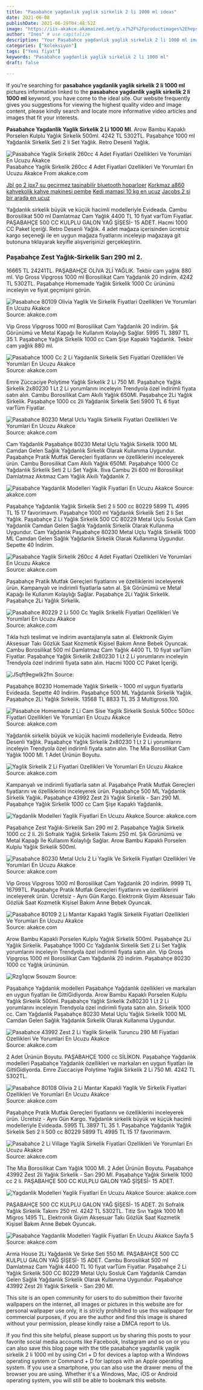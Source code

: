 ```yaml
---
title: "Pasabahce yagdanlik yaglik sirkelik 2 li 1000 ml ideas"
date: 2021-06-08
publishDate: 2021-06-29T04:48:52Z
image: "https://iis-akakce.akamaized.net/p.x?%2F%2Fproductimages%2Ehepsiburada%2Enet%2Fs%2F38%2F600%2F10577723392050%2Ejpg"
author: "Ines" # use capitalize
description: "Your Pasabahce yagdanlik yaglik sirkelik 2 li 1000 ml images are available in this site. Pasabahce yagdanlik yaglik sirkelik 2 li 1000 ml are a topic that is being searched for and liked by netizens now. You can Download the Pasabahce yagdanlik yaglik sirkelik 2 li 1000 ml files here. Get all free photos and vectors."
categories: ["koleksiyon"]
tags: ["Yeni fiyat"]
keywords: "Pasabahce yagdanlik yaglik sirkelik 2 li 1000 ml"
draft: false

---
```


If you're searching for **pasabahce yagdanlik yaglik sirkelik 2 li 1000 ml** pictures information linked to the **pasabahce yagdanlik yaglik sirkelik 2 li 1000 ml** keyword, you have come to the ideal  site.  Our website frequently  gives you  suggestions  for viewing  the highest  quality video and image  content, please kindly search and locate more informative video articles and images  that fit your interests.

**Pasabahce Yagdanlik Yaglik Sirkelik 2 Li 1000 Ml**. Arow Bambu Kapaklı Porselen Kulplu Yağlık Sirkelik 500ml. 4242 TL 5302TL. Paşabahçe 1000 ml Yağdanlık Sirkelik Seti 2 li Set Yağlık. Retro Desenli Yağlık.

![Pasabahce Yaglik Sirkelik 260cc 4 Adet Fiyatlari Ozellikleri Ve Yorumlari En Ucuzu Akakce](https://iis-akakce.akamaized.net/p.z?%2F%2Fmarketze%2Exmlbankasi%2Ecom%2Fimage%2Fdata%2Fresimler%2Fpasabahce%2Dyaglik%2Dsirkelik%2D260cc%2D4%2Dadet%2D5133%2Ejpg "Pasabahce Yaglik Sirkelik 260cc 4 Adet Fiyatlari Ozellikleri Ve Yorumlari En Ucuzu Akakce")
Pasabahce Yaglik Sirkelik 260cc 4 Adet Fiyatlari Ozellikleri Ve Yorumlari En Ucuzu Akakce From akakce.com

[Jbl go 2 ipx7 su gecirmez tasinabilir bluetooth hoparloer](/jbl-go-2-ipx7-su-gecirmez-tasinabilir-bluetooth-hoparloer/)
[Korkmaz a860 kahvekolik kahve makinesi pembe](/korkmaz-a860-kahvekolik-kahve-makinesi-pembe/)
[Kedi mamasi 10 kg en ucuz](/kedi-mamasi-10-kg-en-ucuz/)
[Jacobs 2 si bir arada en ucuz](/jacobs-2-si-bir-arada-en-ucuz/)

Yağdanlık sirkelik büyük ve küçük hacimli modelleriyle Evideada. Cambu Borosilikat 500 ml Damlatmaz Cam Yağlık 4400 TL 10 fiyat varTüm Fiyatlar. PAŞABAHÇE 500 CC KULPLU GALON YAĞ ŞİŞESİ- 15 ADET. Hacmi 1000 CC Paket İçeriği. Retro Desenli Yağlık. 4 adet mağaza içerisinden ücretsiz kargo seçeneği ile en uygun mağaza fiyatlarını inceleyip mağazaya git butonuna tıklayarak keyifle alışverişinizi gerçekleştirin.

### Paşabahçe Zest Yağlık-Sirkelik Sarı 290 ml 2.

16665 TL 24241TL. PAŞABAHÇE OLİVA 2Lİ YAĞLIK. Tekbir cam yağlık 880 ml. Vip Gross Vipgross 1000 ml Borosilikat Cam Yağdanlık 20 indirim. 4242 TL 5302TL. Paşabahçe Homemade Yağlık Sirkelik 1000 Cc ürününü inceleyin ve fiyat geçmişini görün.


![Pasabahce 80109 Olivia Yaglik Ve Sirkelik Fiyatlari Ozellikleri Ve Yorumlari En Ucuzu Akakce](https://cdn.akakce.com/pasabahce/pasabahce-80109-olivia-yaglik-ve-sirkelik-z.jpg "Pasabahce 80109 Olivia Yaglik Ve Sirkelik Fiyatlari Ozellikleri Ve Yorumlari En Ucuzu Akakce")
Source: akakce.com

Vip Gross Vipgross 1000 ml Borosilikat Cam Yağdanlık 20 indirim. Şık Görünümü ve Metal Kapağı İle Kullanım Kolaylığı Sağlar. 5995 TL 3897 TL 35 1. Paşabahçe Yağlık Sirkelik 1000 cc Cam Şişe Kapaklı Yağdanlık. Tekbir cam yağlık 880 ml.

![Pasabahce 1000 Cc 2 Li Yagdanlik Sirkelik Seti Fiyatlari Ozellikleri Ve Yorumlari En Ucuzu Akakce](https://iis-akakce.akamaized.net/p.z?%2F%2Fn11scdn%2Eakamaized%2Enet%2Fa1%2F1024%2Fev%2Dyasam%2Fyaglik%2Dve%2Dsirkelik%2Fpasabahce%2Dyagdanlik%2Dyaglik%2Dsirkelik%2D2%2Dli%2D500%2Dml%2Dyaglik80229%5F%5F1006265270348636%2Ejpg "Pasabahce 1000 Cc 2 Li Yagdanlik Sirkelik Seti Fiyatlari Ozellikleri Ve Yorumlari En Ucuzu Akakce")
Source: akakce.com

Emre Züccaciye Polytime Yağlık Sirkelik 2 Li 750 Ml. Paşabahçe Yağlık Sirkelik 2x80230 1 Lt 2 Li yorumlarını inceleyin Trendyola özel indirimli fiyata satın alın. Cambu Borosilikat Cam Akıllı Yağlık 650Ml. Paşabahçe 2Li Yağlık Sirkelik. Paşabahçe 1000 cc 2li Yağdanlık Sirkelik Seti 5900 TL 6 fiyat varTüm Fiyatlar.

![Pasabahce 80230 Metal Uclu Yaglik Sirkelik Fiyatlari Ozellikleri Ve Yorumlari En Ucuzu Akakce](https://cdn.akakce.com/pasabahce/pasabahce-80230-metal-uclu-yaglik-sirkelik-z.jpg "Pasabahce 80230 Metal Uclu Yaglik Sirkelik Fiyatlari Ozellikleri Ve Yorumlari En Ucuzu Akakce")
Source: akakce.com

Cam Yağdanlık Paşabahçe 80230 Metal Uçlu Yağlık Sirkelik 1000 ML Camdan Gelen Sağlık Yağdanlık Sirkelik Olarak Kullanıma Uygundur. Paşabahçe Pratik Mutfak Gereçleri fiyatlarını ve özelliklerini inceleyerek ürün. Cambu Borosilikat Cam Akıllı Yağlık 650Ml. Paşabahçe 1000 Cc Yağdanlık Sirkelik Seti 2 Li Set Yağlık. İliva Cambu 2li 600 ml Borosilikat Damlatmaz Akıtmaz Cam Yağlık Akıllı Yağdanlık 7.

![Pasabahce Yagdanlik Modelleri Yaglik Fiyatlari En Ucuzu Akakce](https://iis-akakce.akamaized.net/p.x?%2F%2Fn11scdn%2Eakamaized%2Enet%2Fa1%2F1024%2Fev%2Dyasam%2Fyaglik%2Dve%2Dsirkelik%2Fpasabahce%2D2li%2Dyaglik%2Dsirkelik%2Dcam%2Dsise%2Dyagdanlik%2Dsosluk%2Dmetalt%5F%5F1246607365330953%2Epng "Pasabahce Yagdanlik Modelleri Yaglik Fiyatlari En Ucuzu Akakce")
Source: akakce.com

Paşabahçe Yağdanlık Yağlık Sirkelik Seti 2 li 500 cc 80229 5899 TL 4995 TL 15 17 favorimavm. Paşabahçe 1000 ml Yağdanlık Sirkelik Seti 2 li Set Yağlık. Paşabahçe 2 Li Yağlık Sirkelik 500 CC 80229 Metal Uçlu Sosluk Cam Yağdanlık Camdan Gelen Sağlık Yağdanlık Sirkelik Olarak Kullanıma Uygundur. Cam Yağdanlık Paşabahçe 80230 Metal Uçlu Yağlık Sirkelik 1000 ML Camdan Gelen Sağlık Yağdanlık Sirkelik Olarak Kullanıma Uygundur. Sepette 40 İndirim.

![Pasabahce Yaglik Sirkelik 260cc 4 Adet Fiyatlari Ozellikleri Ve Yorumlari En Ucuzu Akakce](https://iis-akakce.akamaized.net/p.z?%2F%2Fmarketze%2Exmlbankasi%2Ecom%2Fimage%2Fdata%2Fresimler%2Fpasabahce%2Dyaglik%2Dsirkelik%2D260cc%2D4%2Dadet%2D5133%2Ejpg "Pasabahce Yaglik Sirkelik 260cc 4 Adet Fiyatlari Ozellikleri Ve Yorumlari En Ucuzu Akakce")
Source: akakce.com

Paşabahçe Pratik Mutfak Gereçleri fiyatlarını ve özelliklerini inceleyerek ürün. Kampanyalı ve indirimli fiyatlarla satın al. Şık Görünümü ve Metal Kapağı İle Kullanım Kolaylığı Sağlar. Paşabahçe 2Li Yağlık Sirkelik. Paşabahçe 2Li Yağlık Sirkelik.

![Pasabahce 80229 2 Li 500 Cc Yaglik Srikelik Fiyatlari Ozellikleri Ve Yorumlari En Ucuzu Akakce](https://cdn.akakce.com/pasabahce/pasabahce-80229-2-li-500-cc-yaglik-srikelik-z.jpg "Pasabahce 80229 2 Li 500 Cc Yaglik Srikelik Fiyatlari Ozellikleri Ve Yorumlari En Ucuzu Akakce")
Source: akakce.com

Tıkla hızlı teslimat ve indirim avantajlarıyla satın al. Elektronik Giyim Aksesuar Takı Gözlük Saat Kozmetik Kişisel Bakım Anne Bebek Oyuncak. Cambu Borosilikat 500 ml Damlatmaz Cam Yağlık 4400 TL 10 fiyat varTüm Fiyatlar. Paşabahçe Yağlık Sirkelik 2x80230 1 Lt 2 Li yorumlarını inceleyin Trendyola özel indirimli fiyata satın alın. Hacmi 1000 CC Paket İçeriği.

![J5qft9egwlk2fm](https://cdn.akakce.com/_bro/3310/14142/14142_2_159213_275309x.jpg "J5qft9egwlk2fm")
Source: 

Paşabahçe 80230 Homemade Yağlık Sirkelik - 1000 ml uygun fiyatlarla Evideada. Sepette 40 İndirim. Paşabahçe 500 ML Yağdanlık Sirkelik Yağlık. Paşabahçe 2Li Yağlık Sirkelik. 13568 TL 8833 TL 35 3 Multigross 100.

![Pasabahce Homemade 2 Li Cam Sise Yaglik Sirkelik Sosluk 500cc 500cc Fiyatlari Ozellikleri Ve Yorumlari En Ucuzu Akakce](https://iis-akakce.akamaized.net/p.z?%2F%2Fcdn03%2Eciceksepeti%2Ecom%2Fcicek%2Fkcm56455618%2D1%2FM%2Fpasabahce%2Dhomemade%2D2li%2Dcam%2Dsise%2Dyaglik%2Dsirkelik%2Dsosluk%2D500cc500cc%2Dkcm56455618%2D1%2Dda91adfcff1042dfa7345c7188243dcf%2Ejpg "Pasabahce Homemade 2 Li Cam Sise Yaglik Sirkelik Sosluk 500cc 500cc Fiyatlari Ozellikleri Ve Yorumlari En Ucuzu Akakce")
Source: akakce.com

Yağdanlık sirkelik büyük ve küçük hacimli modelleriyle Evideada. Retro Desenli Yağlık. Paşabahçe Yağlık Sirkelik 2x80230 1 Lt 2 Li yorumlarını inceleyin Trendyola özel indirimli fiyata satın alın. The Mia Borosilikat Cam Yağlık 1000 Ml. 1 Adet Ürünün Boyutu.

![Yaglik Sirkelik 2 Li Fiyatlari Ozellikleri Ve Yorumlari En Ucuzu Akakce](https://iis-akakce.akamaized.net/p.z?%2F%2Fn11scdn%2Eakamaized%2Enet%2Fa1%2F1024%2Fev%2Dyasam%2Fyaglik%2Dve%2Dsirkelik%2Fyaglik%2Dsirkelik%2D2li%5F%5F0377925762076184%2Ejpg "Yaglik Sirkelik 2 Li Fiyatlari Ozellikleri Ve Yorumlari En Ucuzu Akakce")
Source: akakce.com

Kampanyalı ve indirimli fiyatlarla satın al. Paşabahçe Pratik Mutfak Gereçleri fiyatlarını ve özelliklerini inceleyerek ürün. Paşabahçe 500 ML Yağdanlık Sirkelik Yağlık. Paşabahçe 43992 Zest 2li Yağlık Sirkelik - Sarı 290 Ml. Paşabahçe Yağlık Sirkelik 1000 cc Cam Şişe Kapaklı Yağdanlık.

![Yagdanlik Modelleri Yaglik Fiyatlari En Ucuzu Akakce](https://cdn.akakce.com/tupperware/tupperware-duru-1-lt-2-li-x.jpg "Yagdanlik Modelleri Yaglik Fiyatlari En Ucuzu Akakce")
Source: akakce.com

Paşabahçe Zest Yağlık-Sirkelik Sarı 290 ml 2. Paşabahçe Yağlık Sirkelik 1000 cc 2 li. 2li Sofralık Yağlık Sirkelik Takımı 250 ml. Şık Görünümü ve Metal Kapağı İle Kullanım Kolaylığı Sağlar. Arow Bambu Kapaklı Porselen Kulplu Yağlık Sirkelik 500ml.

![Pasabahce 80230 Metal Uclu 2 Li Yaglik Ve Sirkelik Fiyatlari Ozellikleri Ve Yorumlari En Ucuzu Akakce](https://cdn.akakce.com/pasabahce/pasabahce-80230-metal-uclu-2-li-yaglik-ve-sirkelik-z.jpg "Pasabahce 80230 Metal Uclu 2 Li Yaglik Ve Sirkelik Fiyatlari Ozellikleri Ve Yorumlari En Ucuzu Akakce")
Source: akakce.com

Vip Gross Vipgross 1000 ml Borosilikat Cam Yağdanlık 20 indirim. 9999 TL 16799TL. Paşabahçe Pratik Mutfak Gereçleri fiyatlarını ve özelliklerini inceleyerek ürün. Ücretsiz - Aynı Gün Kargo. Elektronik Giyim Aksesuar Takı Gözlük Saat Kozmetik Kişisel Bakım Anne Bebek Oyuncak.

![Pasabahce 80109 2 Li Mantar Kapakli Yaglik Sirkelik Fiyatlari Ozellikleri Ve Yorumlari En Ucuzu Akakce](https://cdn.akakce.com/pasabahce/pasabahce-80109-2-li-mantar-kapakli-yaglik-sirkelik-z.jpg "Pasabahce 80109 2 Li Mantar Kapakli Yaglik Sirkelik Fiyatlari Ozellikleri Ve Yorumlari En Ucuzu Akakce")
Source: akakce.com

Arow Bambu Kapaklı Porselen Kulplu Yağlık Sirkelik 500ml. Paşabahçe 2Li Yağlık Sirkelik. Paşabahçe 1000 Cc Yağdanlık Sirkelik Seti 2 Li Set Yağlık yorumlarını inceleyin Trendyola özel indirimli fiyata satın alın. Vip Gross Vipgross 1000 ml Borosilikat Cam Yağdanlık 20 indirim. Paşabahçe 80230 1000 cc Yağlık ürününün.

![Rzg1qcw Ssouzm](https://iis-akakce.akamaized.net/p.z?%2F%2Fm%2Emedia%2Damazon%2Ecom%2Fimages%2FI%2F31JyGNemxfS%2E%5FSL500%5F%2Ejpg "Rzg1qcw Ssouzm")
Source: 

Paşabahçe Yağdanlık modelleri Paşabahçe Yağdanlık özellikleri ve markaları en uygun fiyatları ile GittiGidiyorda. Arow Bambu Kapaklı Porselen Kulplu Yağlık Sirkelik 500ml. Paşabahçe Yağlık Sirkelik 2x80230 1 Lt 2 Li yorumlarını inceleyin Trendyola özel indirimli fiyata satın alın. Sirkelik 1000 cc. Cam Yağdanlık Paşabahçe 80230 Metal Uçlu Yağlık Sirkelik 1000 ML Camdan Gelen Sağlık Yağdanlık Sirkelik Olarak Kullanıma Uygundur.

![Pasabahce 43992 Zest 2 Li Yaglik Sirkelik Turuncu 290 Ml Fiyatlari Ozellikleri Ve Yorumlari En Ucuzu Akakce](https://cdn.akakce.com/iv/634/106/1065933096z.jpg "Pasabahce 43992 Zest 2 Li Yaglik Sirkelik Turuncu 290 Ml Fiyatlari Ozellikleri Ve Yorumlari En Ucuzu Akakce")
Source: akakce.com

2 Adet Ürünün Boyutu. PAŞABAHÇE 1000 cc SİLİKON. Paşabahçe Yağdanlık modelleri Paşabahçe Yağdanlık özellikleri ve markaları en uygun fiyatları ile GittiGidiyorda. Emre Züccaciye Polytime Yağlık Sirkelik 2 Li 750 Ml. 4242 TL 5302TL.

![Pasabahce 80108 Olivia 2 Li Mantar Kapakli Yaglik Ve Sirkelik Fiyatlari Ozellikleri Ve Yorumlari En Ucuzu Akakce](https://cdn.akakce.com/pasabahce/pasabahce-80108-olivia-2-li-mantar-kapakli-yaglik-ve-sirkelik-z.jpg "Pasabahce 80108 Olivia 2 Li Mantar Kapakli Yaglik Ve Sirkelik Fiyatlari Ozellikleri Ve Yorumlari En Ucuzu Akakce")
Source: akakce.com

Paşabahçe Pratik Mutfak Gereçleri fiyatlarını ve özelliklerini inceleyerek ürün. Ücretsiz - Aynı Gün Kargo. Yağdanlık sirkelik büyük ve küçük hacimli modelleriyle Evideada. 5995 TL 3897 TL 35 1. Paşabahçe Yağdanlık Yağlık Sirkelik Seti 2 li 500 cc 80229 5899 TL 4995 TL 15 17 favorimavm.

![Pasabahce 2 Li Village Yaglik Sirkelik Fiyatlari Ozellikleri Ve Yorumlari En Ucuzu Akakce](https://iis-akakce.akamaized.net/p.z?%2F%2Fproductimages%2Ehepsiburada%2Enet%2Fs%2F8%2F600%2F9070577057842%2Ejpg "Pasabahce 2 Li Village Yaglik Sirkelik Fiyatlari Ozellikleri Ve Yorumlari En Ucuzu Akakce")
Source: akakce.com

The Mia Borosilikat Cam Yağlık 1000 Ml. 2 Adet Ürünün Boyutu. Paşabahçe 43992 Zest 2li Yağlık Sirkelik - Sarı 290 Ml. Paşabahçe Yağlık Sirkelik 1000 cc 2 li. PAŞABAHÇE 500 CC KULPLU GALON YAĞ ŞİŞESİ- 15 ADET.

![Yagdanlik Modelleri Yaglik Fiyatlari En Ucuzu Akakce](https://iis-akakce.akamaized.net/p.x?%2F%2Fproductimages%2Ehepsiburada%2Enet%2Fs%2F57%2F600%2F11276015370290%2Ejpg "Yagdanlik Modelleri Yaglik Fiyatlari En Ucuzu Akakce")
Source: akakce.com

PAŞABAHÇE 500 CC KULPLU GALON YAĞ ŞİŞESİ- 15 ADET. 2li Sofralık Yağlık Sirkelik Takımı 250 ml. 4242 TL 5302TL. Titiz Sıvı Yağlık 1000 Ml Migros 1495 TL. Elektronik Giyim Aksesuar Takı Gözlük Saat Kozmetik Kişisel Bakım Anne Bebek Oyuncak.

![Pasabahce Yagdanlik Modelleri Yaglik Fiyatlari En Ucuzu Akakce Sayfa 5](https://iis-akakce.akamaized.net/p.x?%2F%2Fproductimages%2Ehepsiburada%2Enet%2Fs%2F38%2F600%2F10577723392050%2Ejpg "Pasabahce Yagdanlik Modelleri Yaglik Fiyatlari En Ucuzu Akakce Sayfa 5")
Source: akakce.com

Arma House 2Li Yağdanlık Ve Sirke Seti 550 Ml. PAŞABAHÇE 500 CC KULPLU GALON YAĞ ŞİŞESİ- 15 ADET. Cambu Borosilikat 500 ml Damlatmaz Cam Yağlık 4400 TL 10 fiyat varTüm Fiyatlar. Paşabahçe 2 Li Yağlık Sirkelik 500 CC 80229 Metal Uçlu Sosluk Cam Yağdanlık Camdan Gelen Sağlık Yağdanlık Sirkelik Olarak Kullanıma Uygundur. Paşabahçe 43992 Zest 2li Yağlık Sirkelik - Sarı 290 Ml.

This site is an open community for users to do submittion their favorite wallpapers on the internet, all images or pictures in this website are for personal wallpaper use only, it is stricly prohibited to use this wallpaper for commercial purposes, if you are the author and find this image is shared without your permission, please kindly raise a DMCA report to Us.

If you find this site helpful, please support us by sharing this posts to your favorite social media accounts like Facebook, Instagram and so on or you can also save this blog page with the title pasabahce yagdanlik yaglik sirkelik 2 li 1000 ml by using Ctrl + D for devices a laptop with a Windows operating system or Command + D for laptops with an Apple operating system. If you use a smartphone, you can also use the drawer menu of the browser you are using. Whether it's a Windows, Mac, iOS or Android operating system, you will still be able to bookmark this website.
